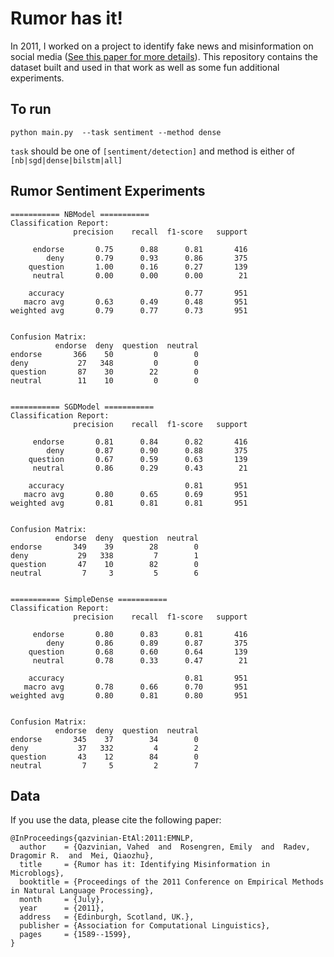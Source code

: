 # Rumor has it!
In 2011, I worked on a project to identify fake news and misinformation on social media ([See this paper for more details](https://www.aclweb.org/anthology/D11-1147)). This repository contains the dataset built and used in that work as well as some fun additional experiments.

## To run
`python main.py  --task sentiment --method dense`

`task` should be one of `[sentiment/detection]` and method is either of `[nb|sgd|dense|bilstm|all]`

## Rumor Sentiment Experiments


```
=========== NBModel ===========
Classification Report:
              precision    recall  f1-score   support

     endorse       0.75      0.88      0.81       416
        deny       0.79      0.93      0.86       375
    question       1.00      0.16      0.27       139
     neutral       0.00      0.00      0.00        21

    accuracy                           0.77       951
   macro avg       0.63      0.49      0.48       951
weighted avg       0.79      0.77      0.73       951


Confusion Matrix:
          endorse  deny  question  neutral
endorse       366    50         0        0
deny           27   348         0        0
question       87    30        22        0
neutral        11    10         0        0


=========== SGDModel ===========
Classification Report:
              precision    recall  f1-score   support

     endorse       0.81      0.84      0.82       416
        deny       0.87      0.90      0.88       375
    question       0.67      0.59      0.63       139
     neutral       0.86      0.29      0.43        21

    accuracy                           0.81       951
   macro avg       0.80      0.65      0.69       951
weighted avg       0.81      0.81      0.81       951


Confusion Matrix:
          endorse  deny  question  neutral
endorse       349    39        28        0
deny           29   338         7        1
question       47    10        82        0
neutral         7     3         5        6


=========== SimpleDense ===========
Classification Report:
              precision    recall  f1-score   support

     endorse       0.80      0.83      0.81       416
        deny       0.86      0.89      0.87       375
    question       0.68      0.60      0.64       139
     neutral       0.78      0.33      0.47        21

    accuracy                           0.81       951
   macro avg       0.78      0.66      0.70       951
weighted avg       0.80      0.81      0.80       951


Confusion Matrix:
          endorse  deny  question  neutral
endorse       345    37        34        0
deny           37   332         4        2
question       43    12        84        0
neutral         7     5         2        7
```


## Data
If you use the data, please cite the following paper:

```
@InProceedings{qazvinian-EtAl:2011:EMNLP,
  author    = {Qazvinian, Vahed  and  Rosengren, Emily  and  Radev, Dragomir R.  and  Mei, Qiaozhu},
  title     = {Rumor has it: Identifying Misinformation in Microblogs},
  booktitle = {Proceedings of the 2011 Conference on Empirical Methods in Natural Language Processing},
  month     = {July},
  year      = {2011},
  address   = {Edinburgh, Scotland, UK.},
  publisher = {Association for Computational Linguistics},
  pages     = {1589--1599},
}
```

